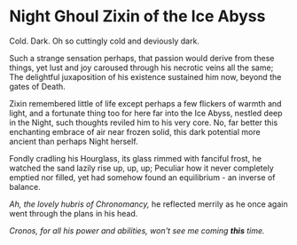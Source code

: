 # Night Ghoul Zixin of the Ice Abyss

Cold. Dark. Oh so cuttingly cold and deviously dark. 

Such a strange sensation perhaps, that passion would derive from these things, yet lust and joy caroused through his necrotic veins all the same; The delightful juxaposition of his existence sustained him now, beyond the gates of Death.

Zixin remembered little of life except perhaps a few flickers of warmth and light, and a fortunate thing too for here far into the Ice Abyss, nestled deep in the Night, such thoughts reviled him to his very core. No, far better this enchanting embrace of air near frozen solid, this dark potential more ancient than perhaps Night herself.

Fondly cradling his Hourglass, its glass rimmed with fanciful frost, he watched the sand lazily rise up, up, up; Peculiar how it never completely emptied nor filled, yet had somehow found an equilibrium - an inverse of balance.

_Ah, the lovely hubris of Chronomancy,_ he reflected merrily as he once again went through the plans in his head. 

_Cronos, for all his power and abilities, won't see me coming **this** time._
